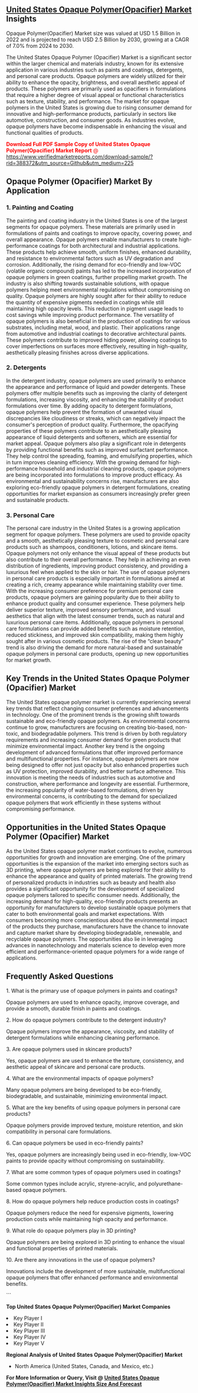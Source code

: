 <h2><a href="https://www.verifiedmarketreports.com/download-sample/?rid=388372&amp;utm_source=Github&amp;utm_medium=225" target="_blank">United States Opaque Polymer(Opacifier) Market</a> Insights</h2><p>Opaque Polymer(Opacifier) Market size was valued at USD 1.5 Billion in 2022 and is projected to reach USD 2.5 Billion by 2030, growing at a CAGR of 7.0% from 2024 to 2030.</p><p> <p>The United States Opaque Polymer (Opacifier) Market is a significant sector within the larger chemical and materials industry, known for its extensive application in various industries such as paints and coatings, detergents, and personal care products. Opaque polymers are widely utilized for their ability to enhance the opacity, brightness, and overall aesthetic appeal of products. These polymers are primarily used as opacifiers in formulations that require a higher degree of visual appeal or functional characteristics such as texture, stability, and performance. The market for opaque polymers in the United States is growing due to rising consumer demand for innovative and high-performance products, particularly in sectors like automotive, construction, and consumer goods. As industries evolve, opaque polymers have become indispensable in enhancing the visual and functional qualities of products. <p><span class=""><span style="color: #ff0000;"><strong>Download Full PDF Sample Copy of United States Opaque Polymer(Opacifier) Market Report</strong> @ </span><a href="https://www.verifiedmarketreports.com/download-sample/?rid=388372&amp;utm_source=Github&amp;utm_medium=225" target="_blank">https://www.verifiedmarketreports.com/download-sample/?rid=388372&amp;utm_source=Github&amp;utm_medium=225</a></span></p></p> <h2>Opaque Polymer (Opacifier) Market By Application</h2> <h3>1. Painting and Coating</h3> <p>The painting and coating industry in the United States is one of the largest segments for opaque polymers. These materials are primarily used in formulations of paints and coatings to improve opacity, covering power, and overall appearance. Opaque polymers enable manufacturers to create high-performance coatings for both architectural and industrial applications. These products help achieve smooth, uniform finishes, enhanced durability, and resistance to environmental factors such as UV degradation and corrosion. Additionally, the rising demand for eco-friendly and low-VOC (volatile organic compound) paints has led to the increased incorporation of opaque polymers in green coatings, further propelling market growth. The industry is also shifting towards sustainable solutions, with opaque polymers helping meet environmental regulations without compromising on quality. Opaque polymers are highly sought after for their ability to reduce the quantity of expensive pigments needed in coatings while still maintaining high opacity levels. This reduction in pigment usage leads to cost savings while improving product performance. The versatility of opaque polymers is also beneficial in the production of coatings for various substrates, including metal, wood, and plastic. Their applications range from automotive and industrial coatings to decorative architectural paints. These polymers contribute to improved hiding power, allowing coatings to cover imperfections on surfaces more effectively, resulting in high-quality, aesthetically pleasing finishes across diverse applications. <h3>2. Detergents</h3> <p>In the detergent industry, opaque polymers are used primarily to enhance the appearance and performance of liquid and powder detergents. These polymers offer multiple benefits such as improving the clarity of detergent formulations, increasing viscosity, and enhancing the stability of product formulations over time. By adding opacity to detergent formulations, opaque polymers help prevent the formation of unwanted visual discrepancies like cloudiness or streaks, which can negatively impact the consumer's perception of product quality. Furthermore, the opacifying properties of these polymers contribute to an aesthetically pleasing appearance of liquid detergents and softeners, which are essential for market appeal. Opaque polymers also play a significant role in detergents by providing functional benefits such as improved surfactant performance. They help control the spreading, foaming, and emulsifying properties, which in turn improves cleaning efficiency. With the growing demand for high-performance household and industrial cleaning products, opaque polymers are being incorporated into formulations to improve product efficacy. As environmental and sustainability concerns rise, manufacturers are also exploring eco-friendly opaque polymers in detergent formulations, creating opportunities for market expansion as consumers increasingly prefer green and sustainable products. <h3>3. Personal Care</h3> <p>The personal care industry in the United States is a growing application segment for opaque polymers. These polymers are used to provide opacity and a smooth, aesthetically pleasing texture to cosmetic and personal care products such as shampoos, conditioners, lotions, and skincare items. Opaque polymers not only enhance the visual appeal of these products but also contribute to their overall performance. They help in achieving an even distribution of ingredients, improving product consistency, and providing a luxurious feel when applied to the skin or hair. The use of opaque polymers in personal care products is especially important in formulations aimed at creating a rich, creamy appearance while maintaining stability over time. With the increasing consumer preference for premium personal care products, opaque polymers are gaining popularity due to their ability to enhance product quality and consumer experience. These polymers help deliver superior texture, improved sensory performance, and visual aesthetics that align with the latest consumer trends, such as natural and luxurious personal care items. Additionally, opaque polymers in personal care formulations can provide added benefits such as moisture retention, reduced stickiness, and improved skin compatibility, making them highly sought after in various cosmetic products. The rise of the “clean beauty” trend is also driving the demand for more natural-based and sustainable opaque polymers in personal care products, opening up new opportunities for market growth. <h2>Key Trends in the United States Opaque Polymer (Opacifier) Market</h2> <p>The United States opaque polymer market is currently experiencing several key trends that reflect changing consumer preferences and advancements in technology. One of the prominent trends is the growing shift towards sustainable and eco-friendly opaque polymers. As environmental concerns continue to grow, manufacturers are focusing on creating bio-based, non-toxic, and biodegradable polymers. This trend is driven by both regulatory requirements and increasing consumer demand for green products that minimize environmental impact. Another key trend is the ongoing development of advanced formulations that offer improved performance and multifunctional properties. For instance, opaque polymers are now being designed to offer not just opacity but also enhanced properties such as UV protection, improved durability, and better surface adherence. This innovation is meeting the needs of industries such as automotive and construction, where performance and longevity are essential. Furthermore, the increasing popularity of water-based formulations, driven by environmental concerns, is contributing to the demand for specialized opaque polymers that work efficiently in these systems without compromising performance. <h2>Opportunities in the United States Opaque Polymer (Opacifier) Market</h2> <p>As the United States opaque polymer market continues to evolve, numerous opportunities for growth and innovation are emerging. One of the primary opportunities is the expansion of the market into emerging sectors such as 3D printing, where opaque polymers are being explored for their ability to enhance the appearance and quality of printed materials. The growing trend of personalized products in industries such as beauty and health also provides a significant opportunity for the development of specialized opaque polymers tailored to specific consumer needs. Additionally, the increasing demand for high-quality, eco-friendly products presents an opportunity for manufacturers to develop sustainable opaque polymers that cater to both environmental goals and market expectations. With consumers becoming more conscientious about the environmental impact of the products they purchase, manufacturers have the chance to innovate and capture market share by developing biodegradable, renewable, and recyclable opaque polymers. The opportunities also lie in leveraging advances in nanotechnology and materials science to develop even more efficient and performance-oriented opaque polymers for a wide range of applications. <h2>Frequently Asked Questions</h2> <p>1. What is the primary use of opaque polymers in paints and coatings?</p> <p>Opaque polymers are used to enhance opacity, improve coverage, and provide a smooth, durable finish in paints and coatings.</p> <p>2. How do opaque polymers contribute to the detergent industry?</p> <p>Opaque polymers improve the appearance, viscosity, and stability of detergent formulations while enhancing cleaning performance.</p> <p>3. Are opaque polymers used in skincare products?</p> <p>Yes, opaque polymers are used to enhance the texture, consistency, and aesthetic appeal of skincare and personal care products.</p> <p>4. What are the environmental impacts of opaque polymers?</p> <p>Many opaque polymers are being developed to be eco-friendly, biodegradable, and sustainable, minimizing environmental impact.</p> <p>5. What are the key benefits of using opaque polymers in personal care products?</p> <p>Opaque polymers provide improved texture, moisture retention, and skin compatibility in personal care formulations.</p> <p>6. Can opaque polymers be used in eco-friendly paints?</p> <p>Yes, opaque polymers are increasingly being used in eco-friendly, low-VOC paints to provide opacity without compromising on sustainability.</p> <p>7. What are some common types of opaque polymers used in coatings?</p> <p>Some common types include acrylic, styrene-acrylic, and polyurethane-based opaque polymers.</p> <p>8. How do opaque polymers help reduce production costs in coatings?</p> <p>Opaque polymers reduce the need for expensive pigments, lowering production costs while maintaining high opacity and performance.</p> <p>9. What role do opaque polymers play in 3D printing?</p> <p>Opaque polymers are being explored in 3D printing to enhance the visual and functional properties of printed materials.</p> <p>10. Are there any innovations in the use of opaque polymers?</p> <p>Innovations include the development of more sustainable, multifunctional opaque polymers that offer enhanced performance and environmental benefits.</p> ```</p><p><strong>Top United States Opaque Polymer(Opacifier) Market Companies</strong></p><div data-test-id=""><p><li>Key Player I</li><li> Key Player II</li><li> Key Player III</li><li> Key Player IV</li><li> Key Player V</li></p><div><strong>Regional Analysis of&nbsp;United States Opaque Polymer(Opacifier) Market</strong></div><ul><li dir="ltr"><p dir="ltr">North America&nbsp;(United States, Canada, and Mexico, etc.)</p></li></ul><p><strong>For More Information or Query, Visit @&nbsp;</strong><strong><a href="https://www.verifiedmarketreports.com/product/opaque-polymer-opacifier-market/?utm_source=Github&amp;utm_medium=225" target="_blank">United States Opaque Polymer(Opacifier) Market Insights Size And Forecast</a></strong></p></div>
